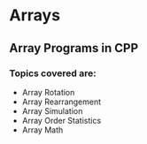 # Arrays
## Array Programs in CPP
### Topics covered are:
  * Array Rotation
  * Array Rearrangement
  * Array Simulation
  * Array Order Statistics
  * Array Math
